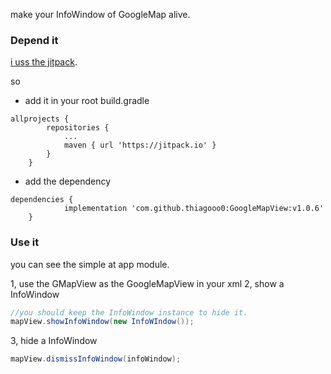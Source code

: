 make your InfoWindow of GoogleMap alive.

### Depend it
[i uss the jitpack](https://jitpack.io/#thiagooo0/GoogleMapView/v1.0.6).

so

* add it in your root build.gradle
```
allprojects {
		repositories {
			...
			maven { url 'https://jitpack.io' }
		}
	}
```
* add the dependency
```
dependencies {
	        implementation 'com.github.thiagooo0:GoogleMapView:v1.0.6'
	}
```

### Use it
you can see the simple at app module.

1, use the GMapView as the GoogleMapView in your xml
2, show a InfoWindow
```java
//you should keep the InfoWindow instance to hide it.
mapView.showInfoWindow(new InfoWIndow());
``` 
3, hide a InfoWindow
```java
mapView.dismissInfoWindow(infoWindow);
```
